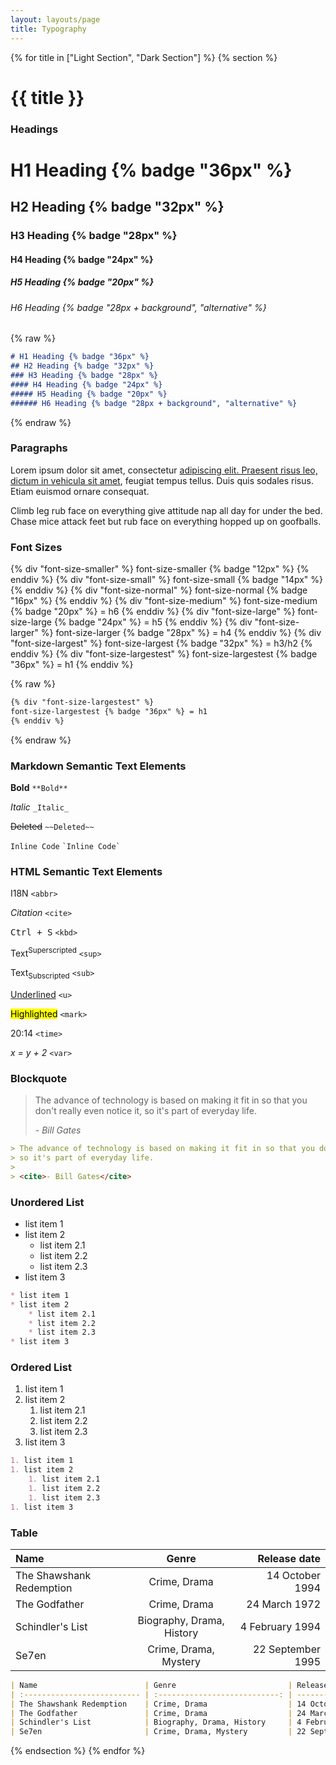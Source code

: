 ```yaml
---
layout: layouts/page
title: Typography
---
```


{% for title in ["Light Section", "Dark Section"] %}
{% section %}

# {{ title }}

### Headings

# H1 Heading {% badge "36px" %}

## H2 Heading {% badge "32px" %}

### H3 Heading {% badge "28px" %}

#### H4 Heading {% badge "24px" %}

##### H5 Heading {% badge "20px" %}

###### H6 Heading {% badge "28px + background", "alternative" %}

{% raw %}
```markdown
# H1 Heading {% badge "36px" %}
## H2 Heading {% badge "32px" %}
### H3 Heading {% badge "28px" %}
#### H4 Heading {% badge "24px" %}
##### H5 Heading {% badge "20px" %}
###### H6 Heading {% badge "28px + background", "alternative" %}
```
{% endraw %}

### Paragraphs

Lorem ipsum dolor sit amet, consectetur [adipiscing elit. Praesent risus leo, dictum in vehicula sit amet](#), feugiat tempus tellus. Duis quis sodales risus. Etiam euismod ornare consequat.

Climb leg rub face on everything give attitude nap all day for under the bed. Chase mice attack feet but rub face on everything hopped up on goofballs.

### Font Sizes

{% div "font-size-smaller" %}
font-size-smaller {% badge "12px" %}
{% enddiv %}
{% div "font-size-small" %}
font-size-small {% badge "14px" %}
{% enddiv %}
{% div "font-size-normal" %}
font-size-normal {% badge "16px" %}
{% enddiv %}
{% div "font-size-medium" %}
font-size-medium {% badge "20px" %} = h6
{% enddiv %}
{% div "font-size-large" %}
font-size-large {% badge "24px" %} = h5
{% enddiv %}
{% div "font-size-larger" %}
font-size-larger {% badge "28px" %} = h4
{% enddiv %}
{% div "font-size-largest" %}
font-size-largest {% badge "32px" %} = h3/h2
{% enddiv %}
{% div "font-size-largestest" %}
font-size-largestest {% badge "36px" %} = h1
{% enddiv %}

{% raw %}
```markdown
{% div "font-size-largestest" %}
font-size-largestest {% badge "36px" %} = h1
{% enddiv %}
```
{% endraw %}

### Markdown Semantic Text Elements

**Bold** `**Bold**`

_Italic_ `_Italic_`

~~Deleted~~ `~~Deleted~~`

`Inline Code` `` `Inline Code` ``

### HTML Semantic Text Elements

<abbr>I18N</abbr> `<abbr>`

<cite>Citation</cite> `<cite>`

<kbd>Ctrl + S</kbd> `<kbd>`

Text<sup>Superscripted</sup> `<sup>`

Text<sub>Subscripted</sub> `<sub>`

<u>Underlined</u> `<u>`

<mark>Highlighted</mark> `<mark>`

<time>20:14</time> `<time>`

<var>x = y + 2</var> `<var>`

### Blockquote

> The advance of technology is based on making it fit in so that you don't really even notice it,
> so it's part of everyday life.
>
> <cite>- Bill Gates</cite>

```markdown
> The advance of technology is based on making it fit in so that you don't really even notice it,
> so it's part of everyday life.
>
> <cite>- Bill Gates</cite>
```

### Unordered List

* list item 1
* list item 2
    * list item 2.1
    * list item 2.2
    * list item 2.3
* list item 3

```markdown
* list item 1
* list item 2
    * list item 2.1
    * list item 2.2
    * list item 2.3
* list item 3
```

### Ordered List

1. list item 1
1. list item 2
    1. list item 2.1
    1. list item 2.2
    1. list item 2.3
1. list item 3

```markdown
1. list item 1
1. list item 2
    1. list item 2.1
    1. list item 2.2
    1. list item 2.3
1. list item 3
```

### Table

| Name                        | Genre                         | Release date         |
| :-------------------------- | :---------------------------: | -------------------: |
| The Shawshank Redemption    | Crime, Drama                  | 14 October 1994      |
| The Godfather               | Crime, Drama                  | 24 March 1972        |
| Schindler's List            | Biography, Drama, History     | 4 February 1994      |
| Se7en                       | Crime, Drama, Mystery         | 22 September 1995    |

```markdown
| Name                        | Genre                         | Release date         |
| :-------------------------- | :---------------------------: | -------------------: |
| The Shawshank Redemption    | Crime, Drama                  | 14 October 1994      |
| The Godfather               | Crime, Drama                  | 24 March 1972        |
| Schindler's List            | Biography, Drama, History     | 4 February 1994      |
| Se7en                       | Crime, Drama, Mystery         | 22 September 1995    |
```

{% endsection %}
{% endfor %}
